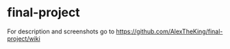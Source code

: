 # final-project
For description and screenshots go to https://github.com/AlexTheKing/final-project/wiki
